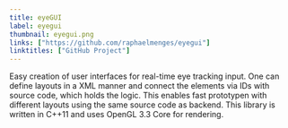 ```yaml
---
title: eyeGUI
label: eyegui
thumbnail: eyegui.png
links: ["https://github.com/raphaelmenges/eyegui"]
linktitles: ["GitHub Project"]
---
```

Easy creation of user interfaces for real-time eye tracking input. One can define layouts in a XML manner and connect the elements via IDs with source code, which holds the logic. This enables fast prototypen with different layouts using the same source code as backend. This library is written in C++11 and uses OpenGL 3.3 Core for rendering.